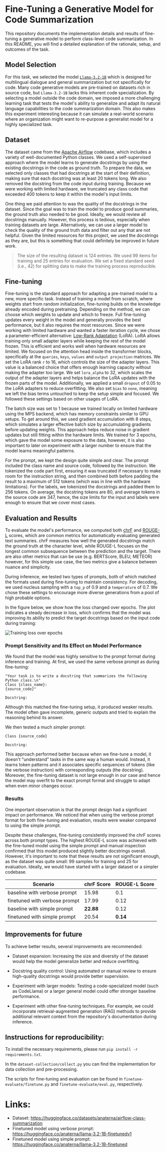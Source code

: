 # Fine-Tuning a Generative Model for Code Summarization

This repository documents the implementation details and results of fine-tuning a generative model to perform class-level code summarization. In this README, you will find a detailed explanation of the rationale, setup, and outcomes of the task.


## Model Selection
For this task, we selected the model [`Llama-3.2-1B`](https://huggingface.co/meta-llama/Llama-3.2-1B) which is designed for multilingual dialogue and general summarization but not specifically for code. Many code generative models are pre-trained on datasets rich in source code, but `Llama-3.2-1B` lacks this inherent code specialization. By selecting a model outside the code domain, we imposed a more challenging learning task that tests the model's ability to generalize and adapt its natural language capabilities to the code summarization domain. This also makes this experiment interesting because it can simulate a real-world scenario where an organization might want to re-purpose a generalist model for a highly specialized task.

## Dataset
The dataset came from the  [Apache Airflow](https://github.com/apache/airflow) codebase, which includes a variety of well-documented Python classes. We used a self-supervised approach where the model learns to generate docstrings by using the existing docstrings in the code as ground truth. To prepare the data, we selected only classes that had docstrings at the start of their definition, making sure that each docstring was at least 20 tokens long. We also removed the docstring from the code input during training. Because we were working with limited hardware, we truncated any class code that exceeded 400 tokens to keep it within the model's input limits. 

One thing we paid attention to was the quality of the docstrings in the dataset. Since the goal was to train the model to produce good summaries, the ground truth also needed to be good. Ideally, we would review all docstrings manually. However, this process is tedious, especially when training datasets are large. Alternatively, we can use a larger model to check the quality of the ground truth data and filter out any that are not helpful. Given the limited resources for this project, we used the docstrings as they are, but this is something that could definitely be improved in future work.


> The size of the resulting dataset is 124 entries. We used 99 items for training and 25 entries for evaluation. We set a fixed standard seed (i.e., 42) for splitting data to make the training process reproducible.

## Fine-tuning

Fine-tuning is the standard approach for adapting a pre-trained model to a new, more specific task. Instead of training a model from scratch, where weights start from random initialization, fine-tuning builds on the knowledge already encoded during pretraining. Depending on the method, we can choose which weights to update and which to freeze. Full fine-tuning updates every weight in the model and generally provides the best performance, but it also requires the most resources. Since we were working with limited hardware and wanted a faster iteration cycle, we chose a parameter-efficient alternative: [Low-Rank Adaptation](https://arxiv.org/abs/2106.09685) (LoRA). LoRA allows training only small adapter layers while keeping the rest of the model frozen. This is efficient and works well when hardware resources are limited. We focused on the attention head inside the transformer blocks, specifically at the `queries`, `keys`, `values` and `output projection` matrices. We set the LoRA rank `r` to 16, which controls the size of the adapter layers. This value is a balanced choice that offers enough learning capacity without making the adapter too large. We set `lora_alpha` to 32, which scales the output of the adapter layers and helps balance the LoRA updates with the frozen parts of the model. Additionally, we applied a small `dropout` of 0.05 to the LoRA adapters to reduce overfitting. We also set `bias` to `none`, meaning we left the bias terms untouched to keep the setup simple and focused. We followed these settings based on other usages of LoRA. 

The batch size was set to 1 because we trained locally on limited hardware using the MPS backend, which has memory constraints similar to GPU setups. To get around this, we used gradient accumulation with 8 steps, which simulates a larger effective batch size by accumulating gradients before updating weights. This approach helps reduce noise in gradient updates but still fitting within the hardware limits. We trained for 3 epochs, which gave the model some exposure to the data, however, it is also important to later on experiment with a larger number to ensure that the model learns meaningful patterns.


For the prompt, we kept the design quite simple and clear. The prompt included the class name and source code, followed by the instruction. We tokenized the code part first, ensuring it was truncated if necessary to make room for the instruction string, and then combined both before padding the result to a maximum of 512 tokens (which was in line with the hardware limitations). For the labels, we tokenized the docstrings and padded them to 256 tokens. On average, the docstring tokens are 80, and average tokens in the source code are 347, hence, the size limits for the input and labels were enough to ensure that we cover most cases.


## Evaluation and Results

To evaluate the model's performance, we computed both [chrF](https://aclanthology.org/W15-3049/) and [ROUGE-L](https://aclanthology.org/W04-1013/) scores, which are common metrics for automatically evaluating generated text summaries. chrF measures how well the generated docstrings match the ground truth at the character level, while ROUGE-L focuses on the longest common subsequence between the prediction and the target. There are also other metrics that can be use (e.g. BERTScore, BLEU, METEOR) however, for this simple use case, the two metrics give a balance between nuance and simplicity. 

During inference, we tested two types of prompts, both of which matched the formats used during fine-tuning to maintain consistency. For decoding, we used nucleus sampling with a `top_p` of 0.9 and a `temperature` of 0.7. We chose these settings to encourage more diverse generations from a pool of high probable options.

In the figure below, we show how the loss changed over epochs. The plot indicates a steady decrease in loss, which confirms that the model was improving its ability to predict the target docstrings based on the input code during training:

![Training loss over epochs](training_loss.png)

### Prompt Sensitivity and Its Effect on Model Performance

We found that the model was highly sensitive to the prompt format during inference and training. At first, we used the same verbose prompt as during fine-tuning:

```
"Your task is to write a docstring that summarizes the following Python class.\n"
Class {class_name}:
{source_code}"

Docstring:
```

Although this matched the fine-tuning setup, it produced weaker results. The model often gave incomplete, generic outputs and tried to explain the reasoning behind its answer. 

We then tested a much simpler prompt:
```
Class {source_code}

Docstring:
```

This approach performed better because when we fine-tune a model, it doesn't "understand" tasks in the same way a human would. Instead, it learns token patterns and it associates specific sequences of tokens (like the verbose instruction) with corresponding outputs (the docstring). Moreover, the fine-tuning dataset is not large enough in our case and hence the model may overfit to the exact prompt format and struggle to adapt when even minor changes occur.

### Results

One important observation is that the prompt design had a significant impact on performance. We noticed that when using the verbose prompt format for both fine-tuning and evaluation, results were weaker compared to using the simple prompt.

Despite these challenges, fine-tuning consistently improved the chrF scores across both prompt types. The highest ROUGE-L score was achieved with the fine-tuned model using the simple prompt and manual inspection confirmed that this model produced slightly better docstrings overall. However, it's important to note that these results are not significant enough, as the dataset was quite small: 99 samples for training and 25 for evaluation. Ideally, we would have started with a larger dataset or a simpler codebase.

| Scenario | chrF Score | ROUGE-L Score |
|-------|---------------|---------------|
| baseline with verbose prompt   | 15.98         | 0.1        |
| finetuned with verbose prompt   | 17.99         | 0.12        |
| baseline with simple prompt   | **22.88**         | 0.12        |
| finetuned with simple prompt   | 20.54         | **0.14**        |


## Improvements for future

To achieve better results, several improvements are recommended:

- Dataset expansion: Increasing the size and diversity of the dataset would help the model generalize better and reduce overfitting.

- Docstring quality control: Using automated or manual review to ensure high-quality docstrings would provide better supervision.

- Experiment with larger models: Testing a code-specialized model (such as CodeLlama) or a larger general model could offer stronger baseline performance.

- Experiment with other fine-tuning techniques. For example, we could incorporate retrieval-augmented generation (RAG) methods to provide additional relevant context from the repository's documentation during inference.


## Instructions for reproducibility:

To install the necessary requirements, please run `pip install -r requirements.txt`.
 
In the `dataset-collection/collect.py` you can find the implementation for data collection and pre-processing.

The scripts for fine-tuning and evaluation can be found in `finetune-evaluate/finetune.py` and `finetune-evaluate/eval.py`, respectively.

# Links:

- Dataset: https://huggingface.co/datasets/anaterna/airflow-class-summarization
- Finetuned model using verbose prompt: https://huggingface.co/anaterna/llama-3.2-1B-finetunedv1
- Finetuned model using simple prompt: https://huggingface.co/anaterna/llama-3.2-1B-finetuned
